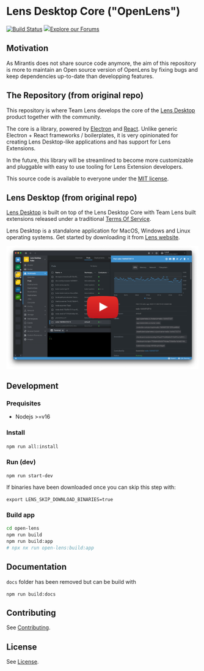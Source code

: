 # Lens Desktop Core ("OpenLens")

[![Build Status](https://github.com/lensapp/lens/actions/workflows/test.yml/badge.svg)](https://github.com/lensapp/lens/actions/workflows/test.yml)
<img src="https://upload.wikimedia.org/wikipedia/commons/1/17/Discourse_icon.svg" width=25>[Explore our Forums](https://forums.k8slens.dev)

## Motivation

As Mirantis does not share source code anymore, the aim of this repository is more to maintain an Open source version of OpenLens by fixing bugs and keep dependencies up-to-date than developping features.

## The Repository (from original repo)

This repository is where Team Lens develops the core of the [Lens Desktop](https://k8slens.dev) product together with the community.

The core is a library, powered by [Electron](https://www.electronjs.org/) and [React](https://reactjs.org/). Unlike generic Electron + React frameworks / boilerplates, it is very opinionated for creating Lens Desktop-like applications and has support for Lens Extensions.

In the future, this library will be streamlined to become more customizable and pluggable with easy to use tooling for Lens Extension developers.

This source code is available to everyone under the [MIT license](./LICENSE).

## Lens Desktop (from original repo)

[Lens Desktop](https://k8slens.dev) is built on top of the Lens Desktop Core with Team Lens built extensions released under a traditional [Terms Of Service](https://k8slens.dev/licenses/tos).

Lens Desktop is a standalone application for MacOS, Windows and Linux operating systems. Get started by downloading it from [Lens website](https://k8slens.dev).

[![Screenshot](.github/screenshot.png)](https://www.youtube.com/watch?v=eeDwdVXattc)

## Development

### Prequisites

* Nodejs >=v16

### Install

`npm run all:install`

### Run (dev)

`npm run start-dev`

If binaries have been downloaded once you can skip this step with:

`export LENS_SKIP_DOWNLOAD_BINARIES=true`

### Build app

```sh
cd open-lens
npm run build
npm run build:app
# npx nx run open-lens:build:app
```

## Documentation

`docs` folder has been removed but can be build with

`npm run build:docs`

## Contributing

See [Contributing](CONTRIBUTING.md).

## License

See [License](LICENSE).
